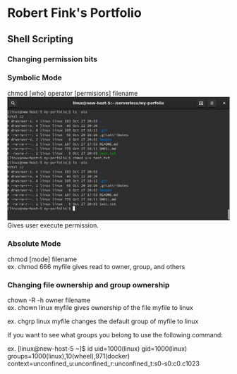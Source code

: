 # Robert Fink's Portfolio

## Shell Scripting

### Changing permission bits

### Symbolic Mode
chmod [who] operator [permisions] filename<br />
![](images/1.png?raw=true)<br />
Gives user execute permission.

### Absolute Mode
chmod [mode] filename<br />
ex. chmod 666 myfile gives read to owner, group, and others

### Changing file ownership and group ownership
chown -R -h owner filename<br />
ex. chown linux myfile gives ownership of the file myfile to linux

ex. chgrp linux myfile changes the default group of myfile to linux

If you want to see what groups you belong to use the following command:

ex.
[linux@new-host-5 ~]$ id
uid=1000(linux) gid=1000(linux) groups=1000(linux),10(wheel),971(docker) context=unconfined_u:unconfined_r:unconfined_t:s0-s0:c0.c1023
